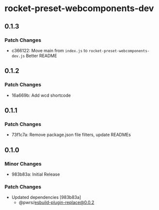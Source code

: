 # rocket-preset-webcomponents-dev

## 0.1.3

### Patch Changes

- c366122: Move main from `index.js` to `rocket-preset-webcomponents-dev.js`
  Better README

## 0.1.2

### Patch Changes

- 16a669b: Add wcd shortcode

## 0.1.1

### Patch Changes

- 73f1c7a: Remove package.json file filters, update READMEs

## 0.1.0

### Minor Changes

- 983b83a: Initial Release

### Patch Changes

- Updated dependencies [983b83a]
  - @pwrs/esbuild-plugin-replace@0.0.2
